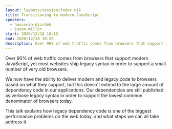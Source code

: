 ```yaml
---
layout: layouts/session/index.njk
title: Transitioning to modern JavaScript
speakers:
  - houssein-djirdeh
  - jason-miller
start: 2020/12/10 10:15
end: 2020/12/10 10:25
description: Over 90% of web traffic comes from browsers that support modern JavaScript, yet most websites ship legacy syntax in order to support a small number of very old browsers.
---
```


Over 90% of web traffic comes from browsers that support modern JavaScript, yet most websites ship legacy syntax in order to support a small number of very old browsers.

We now have the ability to deliver modern and legacy code to browsers based on what they support, but this doesn't extend to the large amount of dependency code in our applications. Our dependencies are still published as verbose legacy syntax in order to support the lowest common denominator of browsers today.

This talk explains how legacy dependency code is one of the biggest performance problems on the web today, and what steps we can all take address it.
